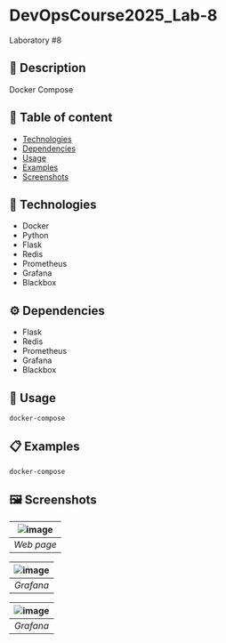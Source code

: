 # DevOpsCourse2025_Lab-8
Laboratory #8

## 📜 Description
Docker Compose

## 📃 Table of content
- [Technologies](#-Technologies)
- [Dependencies](#-Dependencies)
- [Usage](#-Usage)
- [Examples](#-Examples)
- [Screenshots](#-Screenshots)

## 🔧 Technologies
- Docker
- Python
- Flask
- Redis
- Prometheus
- Grafana
- Blackbox

## ⚙  Dependencies
- Flask
- Redis
- Prometheus
- Grafana
- Blackbox

## 🚀 Usage
``` docker-compose ```

## 📋 Examples
``` docker-compose ```

## 🖼 Screenshots
<div align="center">

| ![image](https://github.com/user-attachments/assets/9a533148-ca6e-4614-a2d7-a8833cca447f) | 
|:-:|
| *Web page* |

| ![image](https://github.com/user-attachments/assets/18302009-3281-4114-b41c-d18d9a491711) | 
|:-:|
| *Grafana* |

| ![image](https://github.com/user-attachments/assets/67f9067b-6568-401e-810c-2675f3f04217) | 
|:-:|
| *Grafana* |

</div>
